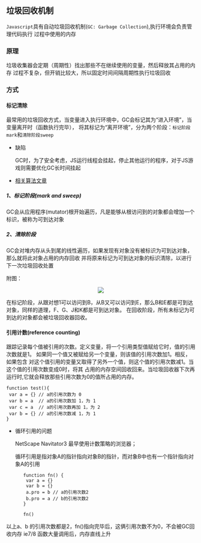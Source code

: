 
## 垃圾回收机制

`Javascript`具有自动垃圾回收机制(`GC: Garbage Collection`),执行环境会负责管理代码执行
过程中使用的内存

### 原理
  
垃圾收集器会定期（周期性）找出那些不在继续使用的变量，然后释放其占用的内存
过程不复杂，但开销比较大，所以固定时间间隔周期性执行垃圾回收
    
### 方式
#### 标记清除

最常用的垃圾回收方式，当变量进入执行环境中，GC会标记其为“进入环境”，当变量离开时（函数执行完毕），
将其标记为“离开环境”，分为两个阶段：`标记阶段mark`和`清除阶段sweep`

- 缺陷
  
  GC时，为了安全考虑，JS运行线程会挂起，停止其他运行的程序，对于JS游戏则需要优化GC长时间挂起

+ [相关算法文章](http://www.softwhy.com/article-6553-1.html)

##### 1、标记阶段(mark and sweep)

GC会从应用程序(mutator)根开始遍历，凡是能够从根访问到的对象都会增加一个标识，被称为可到达对象

##### 2、清除阶段

GC会对堆内存从头到尾的线性遍历，如果发现有对象没有被标识为可到达对象，
那么就将此对象占用的内存回收
并将原来标记为可到达对象的标识清除，以进行下一次垃圾回收处置

附图：

<div align=center>
<img src="http://www.softwhy.com/data/attachment/portal/201704/10/130136v16uyge0d6naeodd.png">
</div>      

在标记阶段，从跟对想1可以访问到B，从B又可以访问到E，那么B和E都是可到达对象，同样的道理，F、G、J和K都是可到达对象。
在回收阶段，所有未标记为可到达的对象都会被垃圾回收器回收。

#### 引用计数(reference counting)

跟踪记录每个值被引用的次数。定义变量，将一个引用类型值赋给它时，值的引用次数就是1。
如果同一个值又被赋给另一个变量，则该值的引用次数加1。相反，如果包含
对这个值引用的变量又取得了另外一个值，则这个值的引用次数减1。当这个值的引用次数变成0时，将其
占用的内存空间回收回来。当垃圾回收器下次再运行时,它就会释放那些引用次数为0的值所占用的内存。

    function test(){
     var a = {} // a的引用次数为 0
     var b = a  // a的引用次数加 1，为 1 
     var c = a  // a的引用次数再加 1，为 2
     var b = {} // a的引用次数减 1，为 1
    }

- 循环引用的问题
 
  NetScape Navitator3 最早使用计数策略的浏览器；
  
  循环引用是指对象A的指针指向对象B的指针，而对象B中也有一个指针指向对象A的引用
  
         function fn() {
          var a = {}
          var b = {}
          a.pro = b // a的引用次数2
          b.pro = a // b的引用次数2
         }
          
         fn()

 以上a、b 的引用次数都是2，fn()指向完毕后，这俩引用次数不为0，不会被GC回收内存
 ie7/8 函数大量调用后，内存直线上升


